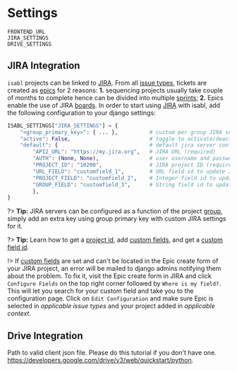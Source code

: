 # Settings

    FRONTEND_URL
    JIRA_SETTINGS
    DRIVE_SETTINGS

## JIRA Integration

`isabl` projects can be linked to [JIRA]. From all [issue types], tickets are created as [epics] for 2 reasons: **1.** sequencing projects usually take couple of months to complete hence can be divided into multiple [sprints]; **2.** Epics enable the use of JIRA [boards]. In order to start using [JIRA] with isabl, add the following configuration to your django settings:

```python
ISABL_SETTINGS["JIRA_SETTINGS"] = {
    "<group_primary_key>": { ... },          # custom per group JIRA server configuration, see `default`
    "active": False,                         # toggle to activate/deactivate the integration
    "default": {                             # default jira server config (required)
        "API2_URL": "https://my.jira.org",   # JIRA URL (required)
        "AUTH": (None, None),                # user username and password (required; don't include this in git!)
        "PROJECT_ID": "10200",               # JIRA project ID (required)
        "URL_FIELD": "customfield_1",        # URL field id to update JIRA with isabl's project URL
        "PROJECT_FIELD": "customfield_2",    # Integer field id to update JIRA with isabl's project primary key
        "GROUP_FIELD": "customfield_3",      # String field id to update JIRA with isabl's project group name
        },
}
```

?> **Tip:** JIRA servers can be configured as a function of the project [group](#groups), simply add an extra key using group primary key with custom JIRA settings for it.

?> **Tip:** Learn how to get a [project id], add [custom fields], and get a [custom field id].

!> If [custom fields] are set and can't be located in the Epic create form of your JIRA project, an error will be mailed to django admins notifying them about the problem. To fix it, visit the Epic create form in JIRA and click `Configure Fields` on the top right corner followed by `Where is my field?`. This will let you search for your custom field and take you to the configuration page. Click on `Edit Configuration` and make sure Epic is selected in *applicable issue types* and your project added in *applicable context*.

## Drive Integration

Path to valid client json file.
Please do this tutorial if you don't have one.
https://developers.google.com/drive/v3/web/quickstart/python.

<!-- JIRA -->
[jira]: https://www.atlassian.com/software/jira
[issue types]: https://confluence.atlassian.com/adminjiracloud/issue-types-844500742.html
[epics]: https://www.atlassian.com/agile/project-management/epics
[sprints]: https://confluence.atlassian.com/jirasoftwarecloud/planning-sprints-764478112.html
[boards]: https://confluence.atlassian.com/jirasoftwarecloud/what-is-a-board-764477964.html
[project id]: https://confluence.atlassian.com/jirakb/how-to-get-project-id-from-the-jira-user-interface-827341414.html
[custom fields]: https://confluence.atlassian.com/adminjiraserver/adding-a-custom-field-938847222.html
[custom field id]: https://confluence.atlassian.com/jirakb/how-to-find-id-for-custom-field-s-744522503.html
